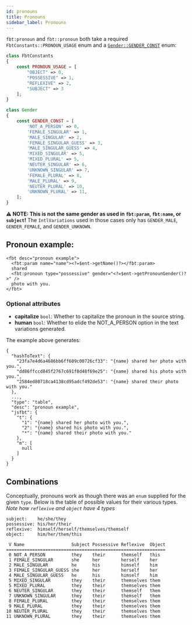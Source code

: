 ```yaml
---
id: pronouns
title: Pronouns
sidebar_label: Pronouns
---
```


`fbt:pronoun` and `fbt::pronoun` both take a required `FbtConstants::PRONOUN_USAGE` enum and a [`Gender::GENDER_CONST`](https://github.com/richardDobron/fbt/blob/main/src/fbt/Runtime/Gender.php) enum:
```php
class FbtConstants
{
    const PRONOUN_USAGE = [
        "OBJECT" => 0,
        "POSSESSIVE" => 1,
        "REFLEXIVE" => 2,
        "SUBJECT" => 3
    ];
}

class Gender
{
    const GENDER_CONST = [
        'NOT_A_PERSON' => 0,
        'FEMALE_SINGULAR' => 1,
        'MALE_SINGULAR' => 2,
        'FEMALE_SINGULAR_GUESS' => 3,
        'MALE_SINGULAR_GUESS' => 4,
        'MIXED_SINGULAR' => 5,
        'MIXED_PLURAL' => 5,
        'NEUTER_SINGULAR' => 6,
        'UNKNOWN_SINGULAR' => 7,
        'FEMALE_PLURAL' => 8,
        'MALE_PLURAL' => 9,
        'NEUTER_PLURAL' => 10,
        'UNKNOWN_PLURAL' => 11,
    ];
}
```

**⚠️ NOTE: This is not the same gender as used in `fbt:param`, `fbt:name`, or `subject`!**
The `IntlVariations` used in those cases only has `GENDER_MALE`, `GENDER_FEMALE`, and `GENDER_UNKNOWN`.


## Pronoun example:

```
<fbt desc="pronoun example">
  <fbt:param name="name"><?=$ent->getName()?></fbt:param>
  shared
  <fbt:pronoun type="possessive" gender="<?=$ent->getPronounGender()?>" />
  photo with you.
</fbt>
```

### Optional attributes
* **capitalize** `bool`: Whether to capitalize the pronoun in the source string.
* **human** `bool`: Whether to elide the NOT_A_PERSON option in the text variations generated.

The example above generates:
```
{
  "hashToText": {
    "23fa7e4d6a4686bb6ff609c00726cf33": "{name} shared her photo with you.",
    "dd86ffccd845f2767c691f8d48f69e25": "{name} shared his photo with you.",
    "2584ed80718ca4138cd95adcf492de53": "{name} shared their photo with you."
  },
  ...,
  "type": "table",
  "desc": "pronoun example",
  "jsfbt": {
    "t": {
      "1": "{name} shared her photo with you.",
      "2": "{name} shared his photo with you.",
      "*": "{name} shared their photo with you."
    },
    "m": [
      null
    ]
  }
}
```

## Combinations
Conceptually, pronouns work as though there was an `enum` supplied for the given `type`.
Below is the table of possible values for their various types.
*Note how `reflexive` and `object` have 4 types*

    subject:    he/she/they
    possessive: his/her/their
    reflexive:  himself/herself/themselves/themself
    object:     him/her/them/this

     V Name                  Subject Possessive Reflexive  Object
    =============================================================
     0 NOT_A_PERSON          they    their      themself   this
     1 FEMALE_SINGULAR       she     her        herself    her
     2 MALE_SINGULAR         he      his        himself    him
     3 FEMALE_SINGULAR_GUESS she     her        herself    her
     4 MALE_SINGULAR_GUESS   he      his        himself    him
     5 MIXED_SINGULAR        they    their      themselves them
     5 MIXED_PLURAL          they    their      themselves them
     6 NEUTER_SINGULAR       they    their      themself   them
     7 UNKNOWN_SINGULAR      they    their      themself   them
     8 FEMALE_PLURAL         they    their      themselves them
     9 MALE_PLURAL           they    their      themselves them
    10 NEUTER_PLURAL         they    their      themselves them
    11 UNKNOWN_PLURAL        they    their      themselves them
